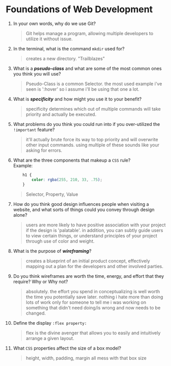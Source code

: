 # Foundations of Web Development
01. In your own words, why do we use Git?
    > Git helps manage a program, allowing multiple developers to utilize it without issue.

02. In the terminal, what is the command `mkdir` used for?
    > creates a new directory. "Trailblazes"

03. What is a ***pseudo-class*** and what are some of the most common ones you think you will use?
    > Pseudo-Class is a common Selector. the most used example i've seen is ':hover' so i assume i'll be using that one a lot.

04. What is ***specificity*** and how might you use it to your benefit?
    > specificity determines which out of multiple commands will take priority and actually be executed.

05. What problems do you think you could run into if you over-utilized the `!important` feature?
    > it'll actually brute force its way to top priority and will overwrite other input commands. using multiple of these sounds like your asking for errors.

06. What are the three components that makeup a `CSS` rule? <br> Example:

    ```css
        h1 {
            color: rgba(255, 210, 33, .75);
        }
    ```

    > Selector, Property, Value

07. How do you think good design influences people when visiting a website, and what sorts of things could you convey through design alone?
    > users are more likely to have positive association with your project if the design is 'palatable'. in addition, you can subtly guide users to view certain things, or understand principles of your project through use of color and weight.

08. What is the purpose of ***wireframing***?
    > creates a blueprint of an initial product concept, effectively mapping out a plan for the developers and other involved parties.

09. Do you think wireframes are worth the time, energy, and effort that they require? Why or Why not?
    > absolutely. the effort you spend in conceptualizing is well worth the time you potentially save later. nothing i hate more than doing lots of work only for someone to tell me i was working on something that didn't need doing/is wrong and now needs to be changed.

10. Define the display `:flex property:`
    > flex is the divine avenger that allows you to easily and intuitively arrange a given layout.

11. What `CSS` properties affect the size of a box model?
    > height, width, padding, margin all mess with that box size
